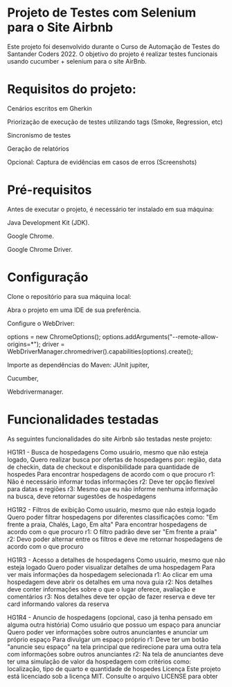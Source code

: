 # Projeto de Testes com Selenium para o Site Airbnb
Este projeto foi desenvolvido durante o Curso de Automação de Testes do Santander Coders 2022. O objetivo do projeto é realizar testes funcionais usando cucumber + selenium para o site AirBnb.

# Requisitos do projeto:

Cenários escritos em Gherkin

Priorização de execução de testes utilizando tags (Smoke, Regression, etc)

Sincronismo de testes

Geração de relatórios

Opcional: Captura de evidências em casos de erros (Screenshots)

# Pré-requisitos
Antes de executar o projeto, é necessário ter instalado em sua máquina:

Java Development Kit (JDK).

Google Chrome.

Google Chrome Driver.

# Configuração

Clone o repositório para sua máquina local:

Abra o projeto em uma IDE de sua preferência.

Configure o WebDriver:

options = new ChromeOptions();
        options.addArguments("--remote-allow-origins=*");
        driver = WebDriverManager.chromedriver().capabilities(options).create();

Importe as dependências do Maven:
JUnit jupiter,

Cucumber,

Webdrivermanager.


# Funcionalidades testadas

As seguintes funcionalidades do site Airbnb são testadas neste projeto:

HG1R1 - Busca de hospedagens
Como usuário, mesmo que não esteja logado, 
Quero realizar busca por ofertas de hospedagens por: região, data de checkin, data de checkout e disponibilidade para quantidade de hospedes
Para encontrar hospedagens de acordo com o que procuro
r1: Não é necessário informar todas informações
r2: Deve ter opção flexível para datas e regiões
r3: Mesmo que eu não informe nenhuma informação na busca, deve retornar sugestões de hospedagens

HG1R2 - Filtros de exibição
Como usuário, mesmo que não esteja logado
Quero poder filtrar hospedagens por diferentes classificações como: "Em frente a praia, Chalés, Lago, Em alta"
Para encontrar hospedagens de acordo com o que procuro
r1: O filtro padrão deve ser "Em frente a praia"
r2: Devo poder alternar entre os filtros e deve me retornar hospedagens de acordo com o que procuro

HG1R3 - Acesso a detalhes de hospedagens
Como usuário, mesmo que não esteja logado
Quero poder visualizar detalhes de uma hospedagem
Para ver mais informações da hospedagem selecionada
r1: Ao clicar em uma hospedagem deve abrir os detalhes em uma nova guia
r2: Nos detalhes deve conter informações sobre o que o lugar oferece, avaliação e comentários
r3: Nos detalhes deve ter opção de fazer reserva e deve ter card informando valores da reserva

HG1R4 - Anuncio de hospedagens (opcional, caso já tenha pensado em alguma outra história)
Como usuário que possuo um espaço para anunciar
Quero poder ver informações sobre outros anunciantes e anunciar um próprio espaço
Para divulgar um espaço próprio
r1: Deve ter um botão "anuncie seu espaço" na tela principal que redirecione para uma outra tela com informações sobre outros anunciantes
r2: Na tela de anunciantes deve ter uma simulação de valor da hospedagem com critérios como: localização, tipo de quarto e quantidade de hospedes
Licença
Este projeto está licenciado sob a licença MIT. Consulte o arquivo LICENSE para obter

